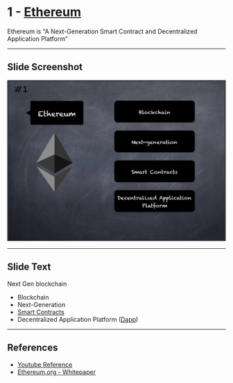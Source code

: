 # 1 - [Ethereum](Ethereum.md)

Ethereum is “A Next-Generation Smart Contract and Decentralized Application Platform” 

___
## Slide Screenshot
![001.jpg](../../images/1.%20Ethereum%20101/001.jpg)
___
## Slide Text
Next Gen blockchain
- Blockchain
- Next-Generation
- [Smart Contracts](Smart%20Contracts.md)
- Decentralized Application Platform ([Dapp](Dapp.md))
___
## References
- [Youtube Reference](https://youtu.be/44qhIBMGMoM?t=193)
- [Ethereum.org - Whitepaper](https://ethereum.org/en/whitepaper/) 


